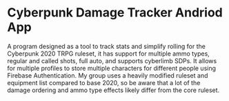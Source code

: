 # Cyberpunk Damage Tracker Andriod App

A program designed as a tool to track stats and simplify rolling for the Cyberpunk 2020 TRPG ruleset, it has support for multiple ammo types, regular and called shots, full auto, and supports cyberlimb SDPs. It allows for multiple profiles to store multiple characters for different people using Firebase Authentication. My group uses a heavily modified ruleset and equipment list compared to base 2020, so be aware that a lot of the damage ordering and ammo type effects likely differ from the core ruleset.
